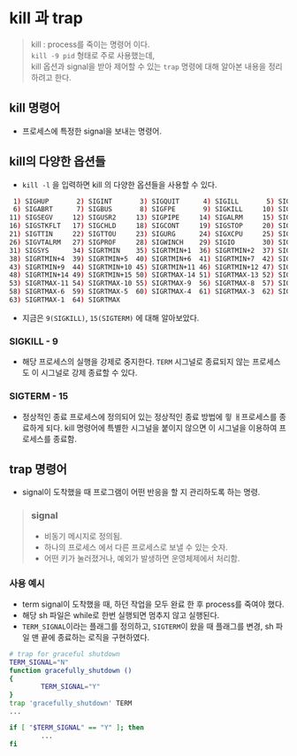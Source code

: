 # kill 과 trap
>kill : process를 죽이는 명령어 이다.\
`kill -9 pid` 형태로 주로 사용했는데,\
kill 옵션과 signal을 받아 제어할 수 있는 `trap` 명령에 대해 알아본 내용을 정리하려고 한다. 

## kill 명령어
* 프로세스에 특정한 signal을 보내는 명령어.

## kill의 다양한 옵션들
* `kill -l` 을 입력하면 kill 의 다양한 옵션들을 사용할 수 있다.
```bash
 1) SIGHUP       2) SIGINT       3) SIGQUIT      4) SIGILL       5) SIGTRAP
 6) SIGABRT      7) SIGBUS       8) SIGFPE       9) SIGKILL     10) SIGUSR1
11) SIGSEGV     12) SIGUSR2     13) SIGPIPE     14) SIGALRM     15) SIGTERM
16) SIGSTKFLT   17) SIGCHLD     18) SIGCONT     19) SIGSTOP     20) SIGTSTP
21) SIGTTIN     22) SIGTTOU     23) SIGURG      24) SIGXCPU     25) SIGXFSZ
26) SIGVTALRM   27) SIGPROF     28) SIGWINCH    29) SIGIO       30) SIGPWR
31) SIGSYS      34) SIGRTMIN    35) SIGRTMIN+1  36) SIGRTMIN+2  37) SIGRTMIN+3
38) SIGRTMIN+4  39) SIGRTMIN+5  40) SIGRTMIN+6  41) SIGRTMIN+7  42) SIGRTMIN+8
43) SIGRTMIN+9  44) SIGRTMIN+10 45) SIGRTMIN+11 46) SIGRTMIN+12 47) SIGRTMIN+13
48) SIGRTMIN+14 49) SIGRTMIN+15 50) SIGRTMAX-14 51) SIGRTMAX-13 52) SIGRTMAX-12
53) SIGRTMAX-11 54) SIGRTMAX-10 55) SIGRTMAX-9  56) SIGRTMAX-8  57) SIGRTMAX-7
58) SIGRTMAX-6  59) SIGRTMAX-5  60) SIGRTMAX-4  61) SIGRTMAX-3  62) SIGRTMAX-2
63) SIGRTMAX-1  64) SIGRTMAX
```
* 지금은 `9(SIGKILL)`, `15(SIGTERM)` 에 대해 알아보았다.

### SIGKILL - 9
* 해당 프로세스의 실행을 강제로 중지한다. `TERM` 시그널로 종료되지 않는 프로세스도 이 시그널로 강제 종료할 수 있다.

### SIGTERM - 15
* 정상적인 종료 프로세스에 정의되어 있는 정상적인 종료 방법에 읳 ㅐ프로세스를 종료하게 되다. kill 명령어에 특별한 시그널을 붙이지 않으면 이 시그널을 이용하여 프로세스를 종료함.

## trap 명령어
* signal이 도착했을 때 프로그램이 어떤 반응을 할 지 관리하도록 하는 명령.
> ### signal
> * 비동기 메시지로 정의됨.
> * 하나의 프로세스 에서 다른 프로세스로 보낼 수 있는 숫자.
> * 어떤 키가 눌러졌거나, 예외가 발생하면 운영체제에서 처리함.

### 사용 예시
* term signal이 도착했을 때, 하던 작업을 모두 완료 한 후 process를 죽여야 했다.
* 해당 sh 파일은 while로 한번 실행되면 멈추지 않고 실행된다.
* `TERM_SIGNAL`이라는 플래그를 정의하고, `SIGTERM`이 왔을 때 플래그를 변경, sh 파일 맨 끝에 종료하는 로직을 구현하였다.
```bash
# trap for graceful shutdown
TERM_SIGNAL="N"
function gracefully_shutdown ()
{
        TERM_SIGNAL="Y"
}
trap 'gracefully_shutdown' TERM
...

if [ "$TERM_SIGNAL" == "Y" ]; then
        ...
fi	
```